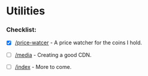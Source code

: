 # **Utilities**
### Checklist:

- [x] [/price-watcer](https://5am.info/price-watcher) - A price watcher for the coins I hold.

- [ ] [/media](https://5am.info/media) - Creating a good CDN.

- [ ] [/index](https://5am.info) - More to come.
